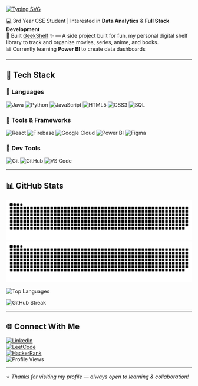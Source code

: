[![Typing SVG](https://readme-typing-svg.demolab.com?font=Fira+Code&weight=700&size=30&pause=1000&color=80D8F7&center=false&width=400&lines=Hi+there%2C+I'm+Gauri;Welcome+to+my+GitHub)](https://git.io/typing-svg)

💻 3rd Year CSE Student | Interested in **Data Analytics** & **Full Stack Development**    
🎨 Built [GeekShelf](https://geek-shelf.vercel.app) ✨ — A side project built for fun, my personal digital shelf library to track and organize movies, series, anime, and books.  
📊 Currently learning **Power BI** to create data dashboards  

---

## 🚀 Tech Stack

### 🔹 Languages
![Java](https://img.shields.io/badge/Java-ED8B00?style=for-the-badge&logo=openjdk&logoColor=white)
![Python](https://img.shields.io/badge/Python-3776AB?style=for-the-badge&logo=python&logoColor=white)
![JavaScript](https://img.shields.io/badge/JavaScript-F7DF1E?style=for-the-badge&logo=javascript&logoColor=black)
![HTML5](https://img.shields.io/badge/HTML5-E34F26?style=for-the-badge&logo=html5&logoColor=white)
![CSS3](https://img.shields.io/badge/CSS3-1572B6?style=for-the-badge&logo=css3&logoColor=white)
![SQL](https://img.shields.io/badge/SQL-003B57?style=for-the-badge&logo=sqlite&logoColor=white)

### 🔹 Tools & Frameworks
![React](https://img.shields.io/badge/React-20232A?style=for-the-badge&logo=react&logoColor=61DAFB)
![Firebase](https://img.shields.io/badge/Firebase-ffca28?style=for-the-badge&logo=firebase&logoColor=black)
![Google Cloud](https://img.shields.io/badge/Google%20Cloud-4285F4?style=for-the-badge&logo=googlecloud&logoColor=white)
![Power BI](https://img.shields.io/badge/PowerBI-F2C811?style=for-the-badge&logo=powerbi&logoColor=black)
![Figma](https://img.shields.io/badge/Figma-F24E1E?style=for-the-badge&logo=figma&logoColor=white)

### 🔹 Dev Tools
![Git](https://img.shields.io/badge/Git-F05032?style=for-the-badge&logo=git&logoColor=white)
![GitHub](https://img.shields.io/badge/GitHub-181717?style=for-the-badge&logo=github&logoColor=white)
![VS Code](https://img.shields.io/badge/VS%20Code-0078d7?style=for-the-badge&logo=visual-studio-code&logoColor=white)

---

## 📊 GitHub Stats
![GitHub Snake Light](https://raw.githubusercontent.com/gaurig08/gaurig08/output/github-snake.svg#gh-light-mode-only)
![GitHub Snake Dark](https://raw.githubusercontent.com/gaurig08/gaurig08/output/github-snake-dark.svg#gh-dark-mode-only)


<!-- GitHub Stats -->
![Top Languages](https://github-readme-stats.vercel.app/api/top-langs/?username=gaurig08&layout=compact&theme=tokyonight)

![GitHub Streak](https://github-readme-streak-stats.herokuapp.com/?user=gaurig08&theme=tokyonight)

<!-- Visitor Counter -->


---

## 🌐 Connect With Me
[![LinkedIn](https://img.shields.io/badge/LinkedIn-blue?style=flat&logo=linkedin)](https://www.linkedin.com/in/YOUR-LINKEDIN)  
[![LeetCode](https://img.shields.io/badge/LeetCode-orange?style=flat&logo=leetcode)](https://leetcode.com/YOUR-ID)  
[![HackerRank](https://img.shields.io/badge/HackerRank-2EC866?style=flat&logo=hackerrank&logoColor=white)](https://www.hackerrank.com/YOUR-ID)  
![Profile Views](https://img.shields.io/badge/Profile%20Views-0-blue)

---

⭐️ *Thanks for visiting my profile — always open to learning & collaboration!*  

